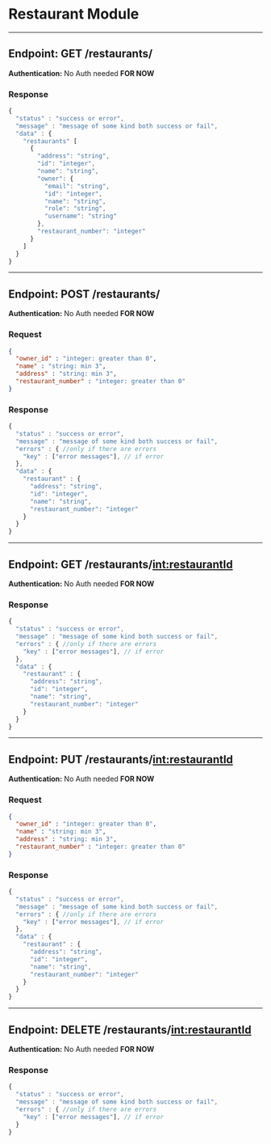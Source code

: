 # Restaurant Module
---


## Endpoint: GET /restaurants/
**Authentication:** No Auth needed __FOR NOW__

### Response
```javascript
{
  "status" : "success or error",
  "message" : "message of some kind both success or fail",
  "data" : {
    "restaurants" [
      {
        "address": "string",
        "id": "integer",
        "name": "string",
        "owner": {
          "email": "string",
          "id": "integer",
          "name": "string",
          "role": "string",
          "username": "string"
        },
        "restaurant_number": "integer"
      }
    ]
  }
}
```
---

## Endpoint: POST  /restaurants/
**Authentication:** No Auth needed __FOR NOW__

### Request
```JSON
{
  "owner_id" : "integer: greater than 0",
  "name" : "string: min 3",
  "address" : "string: min 3",
  "restaurant_number" : "integer: greater than 0"
}
```

### Response
```javascript
{
  "status" : "success or error",
  "message" : "message of some kind both success or fail",
  "errors" : { //only if there are errors
    "key" : ["error messages"], // if error
  },
  "data" : {
    "restaurant" : {
      "address": "string",
      "id": "integer",
      "name": "string",
      "restaurant_number": "integer"
    }
  }
}
```
---

## Endpoint: GET  /restaurants/<int:restaurantId>

**Authentication:** No Auth needed __FOR NOW__


### Response
```javascript
{
  "status" : "success or error",
  "message" : "message of some kind both success or fail",
  "errors" : { //only if there are errors
    "key" : ["error messages"], // if error
  },
  "data" : {
    "restaurant" : {
      "address": "string",
      "id": "integer",
      "name": "string",
      "restaurant_number": "integer"
    }
  }
}
```
---

## Endpoint: PUT  /restaurants/<int:restaurantId>
**Authentication:** No Auth needed __FOR NOW__

### Request
```JSON
{
  "owner_id" : "integer: greater than 0",
  "name" : "string: min 3",
  "address" : "string: min 3",
  "restaurant_number" : "integer: greater than 0"
}
```

### Response
```javascript
{
  "status" : "success or error",
  "message" : "message of some kind both success or fail",
  "errors" : { //only if there are errors
    "key" : ["error messages"], // if error
  },
  "data" : {
    "restaurant" : {
      "address": "string",
      "id": "integer",
      "name": "string",
      "restaurant_number": "integer"
    }
  }
}
```
---

## Endpoint: DELETE  /restaurants/<int:restaurantId>

**Authentication:** No Auth needed __FOR NOW__


### Response
```javascript
{
  "status" : "success or error",
  "message" : "message of some kind both success or fail",
  "errors" : { //only if there are errors
    "key" : ["error messages"], // if error
  }
}
```
